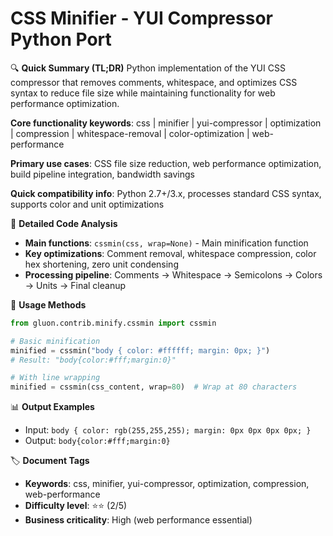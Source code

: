 # CSS Minifier - YUI Compressor Python Port

🔍 **Quick Summary (TL;DR)**
Python implementation of the YUI CSS compressor that removes comments, whitespace, and optimizes CSS syntax to reduce file size while maintaining functionality for web performance optimization.

**Core functionality keywords**: css | minifier | yui-compressor | optimization | compression | whitespace-removal | color-optimization | web-performance

**Primary use cases**: CSS file size reduction, web performance optimization, build pipeline integration, bandwidth savings

**Quick compatibility info**: Python 2.7+/3.x, processes standard CSS syntax, supports color and unit optimizations

📝 **Detailed Code Analysis**
- **Main functions**: `cssmin(css, wrap=None)` - Main minification function
- **Key optimizations**: Comment removal, whitespace compression, color hex shortening, zero unit condensing
- **Processing pipeline**: Comments → Whitespace → Semicolons → Colors → Units → Final cleanup

🚀 **Usage Methods**
```python
from gluon.contrib.minify.cssmin import cssmin

# Basic minification
minified = cssmin("body { color: #ffffff; margin: 0px; }")
# Result: "body{color:#fff;margin:0}"

# With line wrapping
minified = cssmin(css_content, wrap=80)  # Wrap at 80 characters
```

📊 **Output Examples**
- Input: `body { color: rgb(255,255,255); margin: 0px 0px 0px 0px; }`
- Output: `body{color:#fff;margin:0}`

🏷️ **Document Tags**
- **Keywords**: css, minifier, yui-compressor, optimization, compression, web-performance
- **Difficulty level**: ⭐⭐ (2/5)
- **Business criticality**: High (web performance essential)